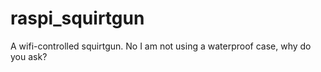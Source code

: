 raspi_squirtgun
===============

A wifi-controlled squirtgun. No I am not using a waterproof case, why do you ask?
